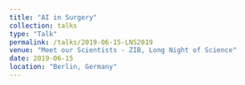 ```yaml
---
title: "AI in Surgery"
collection: talks
type: "Talk"
permalink: /talks/2019-06-15-LNS2019
venue: "Meet our Scientists - ZIB, Long Night of Science"
date: 2019-06-15
location: "Berlin, Germany"
---
```


<!---
[More information here](http://example2.com)
--->

